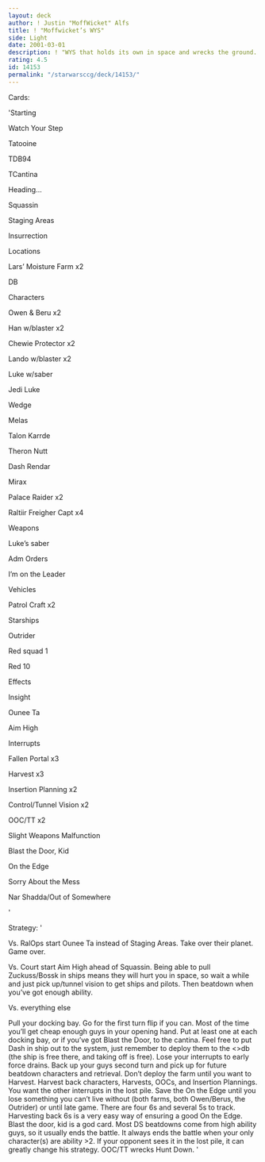 ```yaml
---
layout: deck
author: ! Justin "MoffWicket" Alfs
title: ! "Moffwicket’s WYS"
side: Light
date: 2001-03-01
description: ! "WYS that holds its own in space and wrecks the ground.  Retrieves a ton too."
rating: 4.5
id: 14153
permalink: "/starwarsccg/deck/14153/"
---
```

Cards: 

'Starting

Watch Your Step

Tatooine

TDB94

TCantina

Heading...

Squassin

Staging Areas

Insurrection


Locations

Lars’ Moisture Farm x2

DB


Characters

Owen & Beru x2

Han w/blaster x2

Chewie Protector x2

Lando w/blaster x2

Luke w/saber 

Jedi Luke

Wedge 

Melas

Talon Karrde

Theron Nutt

Dash Rendar

Mirax 

Palace Raider x2

Raltiir Freigher Capt x4


Weapons

Luke’s saber


Adm Orders

I’m on the Leader


Vehicles

Patrol Craft x2


Starships

Outrider

Red squad 1

Red 10


Effects

Insight

Ounee Ta

Aim High


Interrupts

Fallen Portal x3

Harvest x3

Insertion Planning x2

Control/Tunnel Vision x2

OOC/TT x2

Slight Weapons Malfunction

Blast the Door, Kid

On the Edge

Sorry About the Mess

Nar Shadda/Out of Somewhere



'

Strategy: '

Vs. RalOps start Ounee Ta instead of Staging Areas.  Take over their planet.  Game over.


Vs. Court start Aim High ahead of Squassin.  Being able to pull Zuckuss/Bossk in ships means they will hurt you in space, so wait a while and just pick up/tunnel vision to get ships and pilots.  Then beatdown when you’ve got enough ability.


Vs. everything else

Pull your docking bay.  Go for the first turn flip if you can.  Most of the time you’ll get cheap enough guys in your opening hand.  Put at least one at each docking bay, or if you’ve got Blast the Door, to the cantina.  Feel free to put Dash in ship out to the system, just remember to deploy them to the <>db (the ship is free there, and taking off is free).  Lose your interrupts to early force drains.  Back up your guys second turn and pick up for future beatdown characters and retrieval.  Don’t deploy the farm until you want to Harvest.  Harvest back characters, Harvests, OOCs, and Insertion Plannings.  You want the other interrupts in the lost pile.  Save the On the Edge until you lose something you can’t live without (both farms, both Owen/Berus, the Outrider) or until late game.  There are four 6s and several 5s to track.  Harvesting back 6s is a very easy way of ensuring a good On the Edge.  Blast the door, kid is a god card.  Most DS beatdowns come from high ability guys, so it usually ends the battle.  It always ends the battle when your only character(s) are ability >2.  If your opponent sees it in the lost pile, it can greatly change his strategy.  OOC/TT wrecks Hunt Down. '
